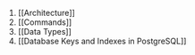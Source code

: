 1. [[Architecture]]
2. [[Commands]]
3. [[Data Types]]
4. [[Database Keys and Indexes in PostgreSQL]]
